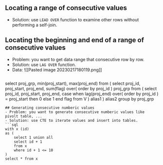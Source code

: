 ## Locating a range of consecutive values
- Solution: use `LEAD OVER` function to examine other rows without performing a self-join.
## Locating the beginning and end of a range of consecutive values
- Problem: you want to get data range that consecutive row by row.
- Solution: use `LAG OVER` function.
- Data:
  ![[Pasted image 20230217180119.png]]
  ```sql
select proj_grp, min(proj_start), max(proj_end) 
from 
  (
    select proj_id, proj_start, proj_end, 
      sum(flag) over(
        order by 
          proj_id
      ) proj_grp 
    from 
      (
        select proj_id, proj_start, proj_end, 
          case when lag(proj_end) over(
            order by 
              proj_id
          ) = proj_start then 0 else 1 end flag 
        from 
          V
      ) alias1
  ) alias2 
group by 
  proj_grp
```
## Generating consecutive numberic values
- Problem: you want to generate consecutive numberic values like pivolt table, ...
- Solution: use CTE to iterate values and insert into tables.
```sql
with x (id)
as (
    select 1 union all
    select id + 1
    from x
    where id + 1 <= 10
)
select * from x
```